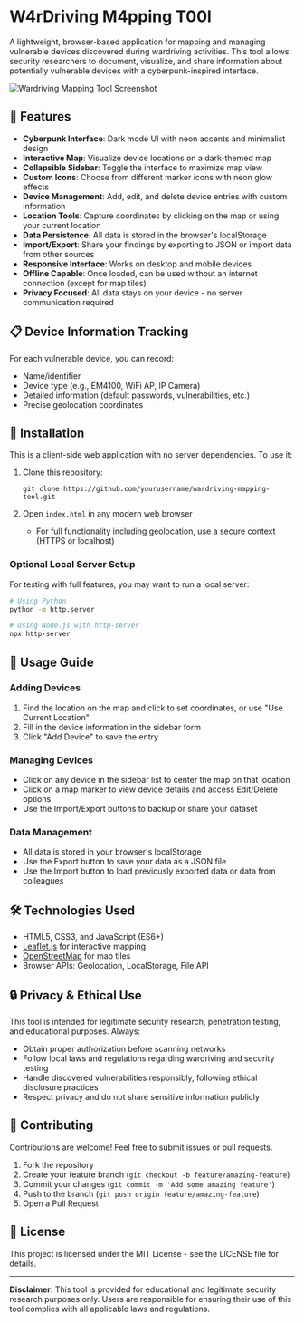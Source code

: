 # W4rDriving M4pping T00l

A lightweight, browser-based application for mapping and managing vulnerable devices discovered during wardriving activities. This tool allows security researchers to document, visualize, and share information about potentially vulnerable devices with a cyberpunk-inspired interface.

![Wardriving Mapping Tool Screenshot](screenshots/preview.png)

## 🚀 Features

- **Cyberpunk Interface**: Dark mode UI with neon accents and minimalist design
- **Interactive Map**: Visualize device locations on a dark-themed map
- **Collapsible Sidebar**: Toggle the interface to maximize map view
- **Custom Icons**: Choose from different marker icons with neon glow effects
- **Device Management**: Add, edit, and delete device entries with custom information
- **Location Tools**: Capture coordinates by clicking on the map or using your current location
- **Data Persistence**: All data is stored in the browser's localStorage
- **Import/Export**: Share your findings by exporting to JSON or import data from other sources
- **Responsive Interface**: Works on desktop and mobile devices
- **Offline Capable**: Once loaded, can be used without an internet connection (except for map tiles)
- **Privacy Focused**: All data stays on your device - no server communication required

## 📋 Device Information Tracking

For each vulnerable device, you can record:
- Name/identifier
- Device type (e.g., EM4100, WiFi AP, IP Camera)
- Detailed information (default passwords, vulnerabilities, etc.)
- Precise geolocation coordinates

## 🔧 Installation

This is a client-side web application with no server dependencies. To use it:

1. Clone this repository:
   ```
   git clone https://github.com/yourusername/wardriving-mapping-tool.git
   ```

2. Open `index.html` in any modern web browser
   - For full functionality including geolocation, use a secure context (HTTPS or localhost)

### Optional Local Server Setup

For testing with full features, you may want to run a local server:

```bash
# Using Python
python -m http.server

# Using Node.js with http-server
npx http-server
```

## 📖 Usage Guide

### Adding Devices

1. Find the location on the map and click to set coordinates, or use "Use Current Location"
2. Fill in the device information in the sidebar form
3. Click "Add Device" to save the entry

### Managing Devices

- Click on any device in the sidebar list to center the map on that location
- Click on a map marker to view device details and access Edit/Delete options
- Use the Import/Export buttons to backup or share your dataset

### Data Management

- All data is stored in your browser's localStorage
- Use the Export button to save your data as a JSON file
- Use the Import button to load previously exported data or data from colleagues

## 🛠️ Technologies Used

- HTML5, CSS3, and JavaScript (ES6+)
- [Leaflet.js](https://leafletjs.com/) for interactive mapping
- [OpenStreetMap](https://www.openstreetmap.org/) for map tiles
- Browser APIs: Geolocation, LocalStorage, File API

## 🔒 Privacy & Ethical Use

This tool is intended for legitimate security research, penetration testing, and educational purposes. Always:

- Obtain proper authorization before scanning networks
- Follow local laws and regulations regarding wardriving and security testing
- Handle discovered vulnerabilities responsibly, following ethical disclosure practices
- Respect privacy and do not share sensitive information publicly

## 🤝 Contributing

Contributions are welcome! Feel free to submit issues or pull requests.

1. Fork the repository
2. Create your feature branch (`git checkout -b feature/amazing-feature`)
3. Commit your changes (`git commit -m 'Add some amazing feature'`)
4. Push to the branch (`git push origin feature/amazing-feature`)
5. Open a Pull Request

## 📄 License

This project is licensed under the MIT License - see the LICENSE file for details.

---

**Disclaimer**: This tool is provided for educational and legitimate security research purposes only. Users are responsible for ensuring their use of this tool complies with all applicable laws and regulations.
